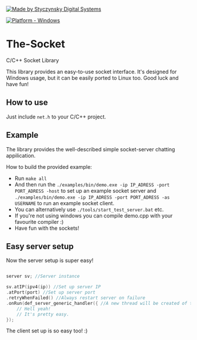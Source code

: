 [![Made by Styczynsky Digital Systems][badge sts]][link isis97]

[![Platform - Windows][badge support windows]][link isis97]

# The-Socket
C/C++ Socket Library

This library provides an easy-to-use socket interface.
It's designed for Windows usage, but it can be easily ported to Linux too.
Good luck and have fun!

## How to use
Just include `net.h` to your C/C++ project.

## Example
The library provides the well-described simple socket-server chatting appilication.

How to build the provided example:

 * Run `make all`
 * And then run the `./examples/bin/demo.exe -ip IP_ADRESS -port PORT_ADRESS -host` to set up an example socket server and `./examples/bin/demo.exe -ip IP_ADRESS -port PORT_ADRESS -as USERNAME` to run an example socket client.
 * You can alternatively use `./tools/start_test_server.bat` etc.
 * If you're not using windows you can compile demo.cpp with your favourite compiler :)
 * Have fun with the sockets!

## Easy server setup
Now the server setup is super easy!

```c

server sv; //Server instance

sv.atIP(ipv4(ip)) //Set up server IP
.atPort(port) //Set up server port
.retryWhenFailed() //Always restart server on failure
.onRun(def_server_generic_handler({ //A new thread will be created of this handler for each connected client.
    // Hell yeah!
    // It's pretty easy.
});

```

The client set up is so easy too! :)



[badge support windows]: https://img.shields.io/badge/platform-windows-blue.svg?style=flat-square&logoWidth=20&logo=data%3Aimage%2Fpng%3Bbase64%2CiVBORw0KGgoAAAANSUhEUgAAABgAAAAYCAYAAADgdz34AAAABmJLR0QA%2FwD%2FAP%2BgvaeTAAAACXBIWXMAAA7EAAAOxAGVKw4bAAAAB3RJTUUH4AgSEisSipueyAAAAHBJREFUSMdjZKA2WPv%2BPzKXkSxDiuf%2FZ7AKIEopbgsW3v%2FPwCOA4AcLMqK7jhjAQo4mUgATA43BqAWjFlADiCvQ1HjsuXNJIwPD%2BgmMtLMAGyCzqBhNRaMWDAELWBiCBRmJrcDJy2hUaj1Q3wIiLQcAUjQgoD1kMJYAAAAASUVORK5CYII%3D

[badge sts]: https://img.shields.io/badge/-styczynsky_digital_systems-blue.svg?style=flat-square&logoWidth=20&logo=data%3Aimage%2Fpng%3Bbase64%2CiVBORw0KGgoAAAANSUhEUgAAABYAAAAXCAYAAAAP6L%2BeAAAABmJLR0QA%2FwD%2FAP%2BgvaeTAAAACXBIWXMAAA7DAAAOwwHHb6hkAAAAB3RJTUUH4AgSEh0nVTTLngAAAB1pVFh0Q29tbWVudAAAAAAAQ3JlYXRlZCB3aXRoIEdJTVBkLmUHAAAAm0lEQVQ4y2Pc%2Bkz2PwMNAAs2wVMzk4jSbJY%2BD6ccEwONACMsKIh1JSEgbXKeQdr4PO1cPPQMZiGkoC7bkCQD7%2Fx7znDn35AOClK9PEJSBbNYAJz999UGrOLocsM0KHB5EZ%2FXPxiVMDAwMDD8SP3DwJA6kFka5hJCQOBcDwMDAwPDm3%2FbGBj%2BbR8tNrFUTbiAB8tknHI7%2FuTilAMA9aAwA8miDpgAAAAASUVORK5CYII%3D

[link isis97]: https://github.com/isis97/
